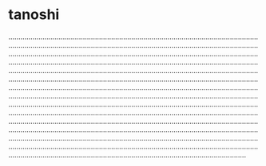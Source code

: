 # tanoshi
..............................................................................................................................................................................................................................................................................................................................................................................................................................................................................................................................................................................................................................................................................................................................................................................................................................................................................................................................................................................................................................................................................................................................................................................................................................................................................................................................................................................................................................................................................................................................................................................................................................................................................................................................................................................................................................................................................................................................